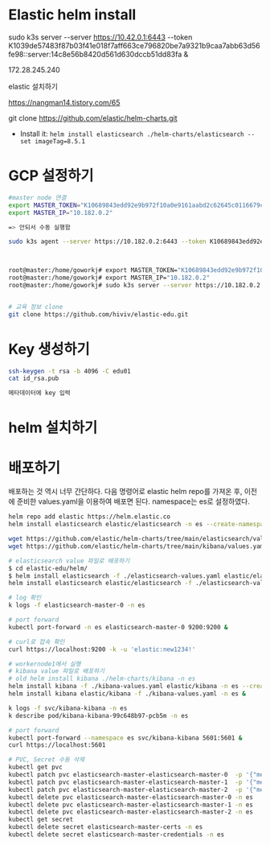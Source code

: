 # Elastic helm install



sudo k3s server --server https://10.42.0.1:6443 --token K1039de57483f87b03f41e018f7aff663ce796820be7a9321b9caa7abb63d56fe98::server:14c8e56b8420d561d630dccb51dd83fa & 

172.28.245.240

elastic 설치하기





https://nangman14.tistory.com/65

git clone https://github.com/elastic/helm-charts.git

- Install it: `helm install elasticsearch ./helm-charts/elasticsearch --set imageTag=8.5.1`



# GCP 설정하기

```bash
#master node 연결
export MASTER_TOKEN="K10689843edd92e9b972f10a0e9161aabd2c62645c0116679c28065cc574d7453f7::server:bcd343bbcfd96eebcec90ea679a6012c"
export MASTER_IP="10.182.0.2"

=> 안되서 수동 실행함

sudo k3s agent --server https://10.182.0.2:6443 --token K10689843edd92e9b972f10a0e9161aabd2c62645c0116679c28065cc574d7453f7::server:bcd343bbcfd96eebcec90ea679a6012c &



root@master:/home/goworkj# export MASTER_TOKEN="K10689843edd92e9b972f10a0e9161aabd2c62645c0116679c28065cc574d7453f7::server:bcd343bbcfd96eebcec90ea679a6012c"
root@master:/home/goworkj# export MASTER_IP="10.182.0.2"
root@master:/home/goworkj# sudo k3s server --server https://10.182.0.2:6443 --token K10689843edd92e9b972f10a0e9161aabd2c62645c0116679c28065cc574d7453f7::server:bcd343bbcfd96eebcec90ea679a6012c &


# 교육 정보 clone
git clone https://github.com/hiviv/elastic-edu.git
```



# Key 생성하기

```bash 
ssh-keygen -t rsa -b 4096 -C edu01
cat id_rsa.pub

메타데이터에 key 입력
```



# helm 설치하기





# 배포하기

배포하는 것 역시 너무 간단하다. 다음 명령어로 elastic helm repo를 가져온 후, 이전에 준비한 values.yaml을 이용하여 배포면 된다. namespace는 es로 설정하였다.

```bash
helm repo add elastic https://helm.elastic.co
helm install elasticsearch elastic/elasticsearch -n es --create-namespace

wget https://github.com/elastic/helm-charts/tree/main/elasticsearch/values.yaml
wget https://github.com/elastic/helm-charts/tree/main/kibana/values.yaml
```

```bash
# elasticsearch value 파일로 배포하기
$ cd elastic-edu/helm/
$ helm install elasticsearch -f ./elasticsearch-values.yaml elastic/elasticsearch -n es --create-namespace &
helm install elasticsearch elastic/elasticsearch -f ./elasticsearch-values.yaml -n es --create-namespace &

# log 확인
k logs -f elasticsearch-master-0 -n es

# port forward
kubectl port-forward -n es elasticsearch-master-0 9200:9200 &

# curl로 접속 확인
curl https://localhost:9200 -k -u 'elastic:new1234!'

# workernode1에서 실행
# kibana value 파일로 배포하기
# old helm install kibana ./helm-charts/kibana -n es
helm install kibana -f ./kibana-values.yaml elastic/kibana -n es --create-namespace &
helm install kibana elastic/kibana -f ./kibana-values.yaml -n es &

k logs -f svc/kibana-kibana -n es
k describe pod/kibana-kibana-99c648b97-pcb5m -n es

# port forward
kubectl port-forward --namespace es svc/kibana-kibana 5601:5601 &
curl https://localhost:5601


```


```bash
# PVC, Secret 수동 삭제
kubectl get pvc
kubectl patch pvc elasticsearch-master-elasticsearch-master-0  -p '{"metadata":{"finalizers":null}}' -n es
kubectl patch pvc elasticsearch-master-elasticsearch-master-1  -p '{"metadata":{"finalizers":null}}' -n es
kubectl patch pvc elasticsearch-master-elasticsearch-master-2  -p '{"metadata":{"finalizers":null}}' -n es
kubectl delete pvc elasticsearch-master-elasticsearch-master-0 -n es
kubectl delete pvc elasticsearch-master-elasticsearch-master-1 -n es
kubectl delete pvc elasticsearch-master-elasticsearch-master-2 -n es
kubectl get secret
kubectl delete secret elasticsearch-master-certs -n es
kubectl delete secret elasticsearch-master-credentials -n es

```

